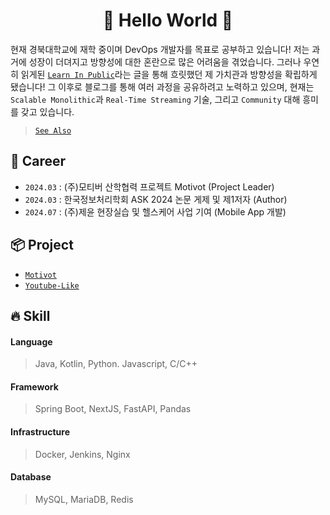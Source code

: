 <div align="center">

# 🎉 Hello World 🎉

</div>

현재 경북대학교에 재학 중이며 DevOps 개발자를 목표로 공부하고 있습니다! 저는 과거에 성장이 더뎌지고 방향성에 대한 혼란으로 많은 어려움을 겪었습니다.
그러나 우연히 읽게된 [`Learn In Public`](https://www.swyx.io/learn-in-public)라는 글을 통해 흐릿했던 제 가치관과 방향성을 확립하게 됐습니다! 그 이후로 블로그를 통해 여러 과정을 공유하려고 노력하고 있으며,
현재는 `Scalable Monolithic`과 `Real-Time Streaming` 기술, 그리고 `Community` 대해 흥미를 갖고 있습니다.
> [`See Also`](https://www.swyx.io/learn-in-private)

## 📜 Career
- `2024.03` : (주)모티버 산학협력 프로젝트 Motivot (Project Leader)
- `2024.03` : 한국정보처리학회 ASK 2024 논문 게제 및 제1저자 (Author)
- `2024.07` : (주)제윤 현장실습 및 헬스케어 사업 기여 (Mobile App 개발)

## 📦 Project
- [`Motivot`](https://github.com/rlaehd62/Motivot)
- [`Youtube-Like`](https://github.com/rlaehd62/Youtube-Like)

## 🔥 Skill

#### Language
> Java, Kotlin, Python. Javascript, C/C++

#### Framework
> Spring Boot, NextJS, FastAPI, Pandas

#### Infrastructure
> Docker, Jenkins, Nginx

#### Database
> MySQL, MariaDB, Redis
